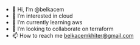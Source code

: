 - 👋 Hi, I’m @belkacem
- 👀 I’m interested in cloud
- 🌱 I’m currently learning aws
- 💞️ I’m looking to collaborate on terraform
- 📫 How to reach me belkacemkhiter@gmail.com

<!---
billy060/billy060 is a ✨ special ✨ repository because its `README.md` (this file) appears on your GitHub profile.
You can click the Preview link to take a look at your changes.
--->
